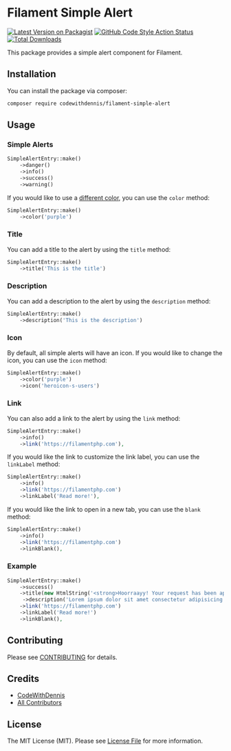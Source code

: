 # Filament Simple Alert

[![Latest Version on Packagist](https://img.shields.io/packagist/v/codewithdennis/filament-simple-alert.svg?style=flat-square)](https://packagist.org/packages/codewithdennis/filament-simple-alert)
[![GitHub Code Style Action Status](https://img.shields.io/github/actions/workflow/status/codewithdennis/filament-simple-alert/fix-php-code-styling.yml?branch=main&label=code%20style&style=flat-square)](https://github.com/codewithdennis/filament-simple-alert/actions?query=workflow%3A"Fix+PHP+code+styling"+branch%3Amain)
[![Total Downloads](https://img.shields.io/packagist/dt/codewithdennis/filament-simple-alert.svg?style=flat-square)](https://packagist.org/packages/codewithdennis/filament-simple-alert)

This package provides a simple alert component for Filament.

## Installation

You can install the package via composer:

```bash
composer require codewithdennis/filament-simple-alert
```

## Usage

### Simple Alerts

```php
SimpleAlertEntry::make()
    ->danger()
    ->info()
    ->success()
    ->warning()
```

If you would like to use a [different color](https://filamentphp.com/docs/3.x/support/colors), you can use the `color` method:

```php
SimpleAlertEntry::make()
    ->color('purple')
```

### Title

You can add a title to the alert by using the `title` method:

```php
SimpleAlertEntry::make()
    ->title('This is the title')
```

### Description

You can add a description to the alert by using the `description` method:

```php
SimpleAlertEntry::make()
    ->description('This is the description')
```

### Icon

By default, all simple alerts will have an icon. If you would like to change the icon, you can use the `icon` method:

```php
SimpleAlertEntry::make()
    ->color('purple')
    ->icon('heroicon-s-users')
```

### Link

You can also add a link to the alert by using the `link` method:

```php
SimpleAlertEntry::make()
    ->info()
    ->link('https://filamentphp.com'),
```

If you would like the link to customize the link label, you can use the `linkLabel` method:

```php
SimpleAlertEntry::make()
    ->info()
    ->link('https://filamentphp.com')
    ->linkLabel('Read more!'),
```

If you would like the link to open in a new tab, you can use the `blank` method:

```php
SimpleAlertEntry::make()
    ->info()
    ->link('https://filamentphp.com')
    ->linkBlank(),
```

### Example

```php
SimpleAlertEntry::make()
    ->success()
    ->title(new HtmlString('<strong>Hoorraayy! Your request has been approved! 🎉</strong>'))
     ->description('Lorem ipsum dolor sit amet consectetur adipisicing elit.')
    ->link('https://filamentphp.com')
    ->linkLabel('Read more!')
    ->linkBlank(),
```

## Contributing

Please see [CONTRIBUTING](.github/CONTRIBUTING.md) for details.

## Credits

- [CodeWithDennis](https://github.com/CodeWithDennis)
- [All Contributors](../../contributors)

## License

The MIT License (MIT). Please see [License File](LICENSE.md) for more information.
